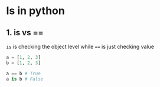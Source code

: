 # Is in python

## 1. is vs ==

`is` is checking the object level while `==` is just checking value

```python
a = [1, 2, 3]
b = [1, 2, 3]

a == b # True
a is b # False
```
